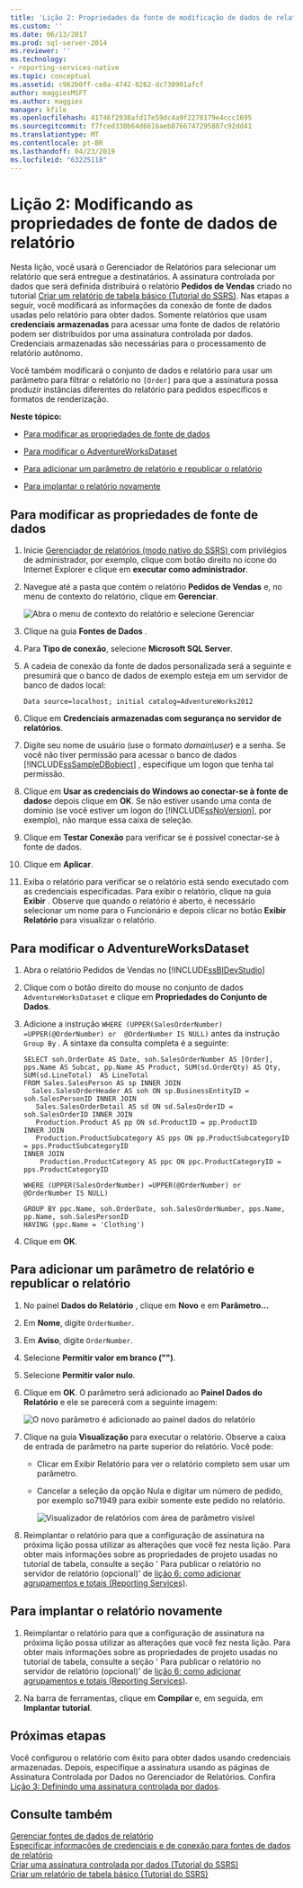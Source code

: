 ```yaml
---
title: 'Lição 2: Propriedades da fonte de modificação de dados de relatório | Microsoft Docs'
ms.custom: ''
ms.date: 06/13/2017
ms.prod: sql-server-2014
ms.reviewer: ''
ms.technology:
- reporting-services-native
ms.topic: conceptual
ms.assetid: c962b0ff-ce8a-4742-8262-dc730901afcf
author: maggiesMSFT
ms.author: maggies
manager: kfile
ms.openlocfilehash: 41746f2938afd17e59dc4a9f2278179e4ccc1695
ms.sourcegitcommit: f7fced330b64d6616aeb8766747295807c92dd41
ms.translationtype: MT
ms.contentlocale: pt-BR
ms.lasthandoff: 04/23/2019
ms.locfileid: "63225118"
---
```

# <a name="lesson-2-modifying-the-report-data-source-properties"></a>Lição 2: Modificando as propriedades de fonte de dados de relatório
  Nesta lição, você usará o Gerenciador de Relatórios para selecionar um relatório que será entregue a destinatários. A assinatura controlada por dados que será definida distribuirá o relatório **Pedidos de Vendas** criado no tutorial [Criar um relatório de tabela básico &#40;Tutorial do SSRS&#41;](../reporting-services/create-a-basic-table-report-ssrs-tutorial.md). Nas etapas a seguir, você modificará as informações da conexão de fonte de dados usadas pelo relatório para obter dados. Somente relatórios que usam **credenciais armazenadas** para acessar uma fonte de dados de relatório podem ser distribuídos por uma assinatura controlada por dados. Credenciais armazenadas são necessárias para o processamento de relatório autônomo.  
  
 Você também modificará o conjunto de dados e relatório para usar um parâmetro para filtrar o relatório no `[Order]` para que a assinatura possa produzir instâncias diferentes do relatório para pedidos específicos e formatos de renderização.  
  
 **Neste tópico:**  
  
-   [Para modificar as propriedades de fonte de dados](#bkmk_modify_datasource)  
  
-   [Para modificar o AdventureWorksDataset](#bkmk_modify_dataset)  
  
-   [Para adicionar um parâmetro de relatório e republicar o relatório](#bkmk_add_reportparameter)  
  
-   [Para implantar o relatório novamente](#bkmk_redeploy)  
  
##  <a name="bkmk_modify_datasource"></a> Para modificar as propriedades de fonte de dados  
  
1.  Inicie [Gerenciador de relatórios &#40;modo nativo do SSRS&#41; ](../../2014/reporting-services/report-manager-ssrs-native-mode.md) com privilégios de administrador, por exemplo, clique com botão direito no ícone do Internet Explorer e clique em **executar como administrador**.  
  
2.  Navegue até a pasta que contém o relatório **Pedidos de Vendas** e, no menu de contexto do relatório, clique em **Gerenciar**.  
  
     ![Abra o menu de contexto do relatório e selecione Gerenciar](../../2014/tutorials/media/ssrs-tutorial-datadriven-manage-report.gif "abrir o menu de contexto do relatório e selecionar gerenciar")  
  
3.  Clique na guia **Fontes de Dados** .  
  
4.  Para **Tipo de conexão**, selecione **Microsoft SQL Server**.  
  
5.  A cadeia de conexão da fonte de dados personalizada será a seguinte e presumirá que o banco de dados de exemplo esteja em um servidor de banco de dados local:  
  
    ```  
    Data source=localhost; initial catalog=AdventureWorks2012  
    ```  
  
6.  Clique em **Credenciais armazenadas com segurança no servidor de relatórios**.  
  
7.  Digite seu nome de usuário (use o formato *domain\user*) e a senha. Se você não tiver permissão para acessar o banco de dados [!INCLUDE[ssSampleDBobject](../includes/sssampledbobject-md.md)] , especifique um logon que tenha tal permissão.  
  
8.  Clique em **Usar as credenciais do Windows ao conectar-se à fonte de dados**e depois clique em **OK**. Se não estiver usando uma conta de domínio (se você estiver um logon do [!INCLUDE[ssNoVersion](../includes/ssnoversion-md.md)], por exemplo), não marque essa caixa de seleção.  
  
9. Clique em **Testar Conexão** para verificar se é possível conectar-se à fonte de dados.  
  
10. Clique em **Aplicar**.  
  
11. Exiba o relatório para verificar se o relatório está sendo executado com as credenciais especificadas. Para exibir o relatório, clique na guia **Exibir** . Observe que quando o relatório é aberto, é necessário selecionar um nome para o Funcionário e depois clicar no botão **Exibir Relatório** para visualizar o relatório.  
  
##  <a name="bkmk_modify_dataset"></a> Para modificar o AdventureWorksDataset  
  
1.  Abra o relatório Pedidos de Vendas no [!INCLUDE[ssBIDevStudio](../includes/ssbidevstudio-md.md)]  
  
2.  Clique com o botão direito do mouse no conjunto de dados `AdventureWorksDataset` e clique em **Propriedades do Conjunto de Dados**.  
  
3.  Adicione a instrução `WHERE (UPPER(SalesOrderNumber) =UPPER(@OrderNumber) or  @OrderNumber IS NULL)` antes da instrução `Group By` . A sintaxe da consulta completa é a seguinte:  
  
    ```  
    SELECT soh.OrderDate AS Date, soh.SalesOrderNumber AS [Order], pps.Name AS Subcat, pp.Name AS Product, SUM(sd.OrderQty) AS Qty, SUM(sd.LineTotal)  AS LineTotal  
    FROM Sales.SalesPerson AS sp INNER JOIN  
      Sales.SalesOrderHeader AS soh ON sp.BusinessEntityID = soh.SalesPersonID INNER JOIN  
       Sales.SalesOrderDetail AS sd ON sd.SalesOrderID = soh.SalesOrderID INNER JOIN  
       Production.Product AS pp ON sd.ProductID = pp.ProductID  
    INNER JOIN  
       Production.ProductSubcategory AS pps ON pp.ProductSubcategoryID = pps.ProductSubcategoryID   
    INNER JOIN  
        Production.ProductCategory AS ppc ON ppc.ProductCategoryID = pps.ProductCategoryID  
  
    WHERE (UPPER(SalesOrderNumber) =UPPER(@OrderNumber) or  @OrderNumber IS NULL)  
  
    GROUP BY ppc.Name, soh.OrderDate, soh.SalesOrderNumber, pps.Name, pp.Name, soh.SalesPersonID  
    HAVING (ppc.Name = 'Clothing')  
    ```  
  
4.  Clique em **OK**.  
  
##  <a name="bkmk_add_reportparameter"></a> Para adicionar um parâmetro de relatório e republicar o relatório  
  
1.  No painel **Dados do Relatório** , clique em **Novo** e em **Parâmetro...**  
  
2.  Em **Nome**, digite `OrderNumber`.  
  
3.  Em **Aviso**, digite `OrderNumber`.  
  
4.  Selecione **Permitir valor em branco ("")**.  
  
5.  Selecione **Permitir valor nulo**.  
  
6.  Clique em **OK**. O parâmetro será adicionado ao **Painel Dados do Relatório** e ele se parecerá com a seguinte imagem:  
  
     ![O novo parâmetro é adicionado ao painel dados do relatório](../../2014/tutorials/media/ssrs-tutorial-datadriven-parameter.gif "o novo parâmetro é adicionado ao painel dados do relatório")  
  
7.  Clique na guia **Visualização** para executar o relatório. Observe a caixa de entrada de parâmetro na parte superior do relatório. Você pode:  
  
    -   Clicar em Exibir Relatório para ver o relatório completo sem usar um parâmetro.  
  
    -   Cancelar a seleção da opção Nula e digitar um número de pedido, por exemplo so71949 para exibir somente este pedido no relatório.  
  
         ![Visualizador de relatórios com área de parâmetro visível](../../2014/tutorials/media/ssrs-tutorial-datadriven-reportviewer-parameter.gif "Visualizador de relatórios com área de parâmetro visível")  
  
8.  Reimplantar o relatório para que a configuração de assinatura na próxima lição possa utilizar as alterações que você fez nesta lição. Para obter mais informações sobre as propriedades de projeto usadas no tutorial de tabela, consulte a seção ' Para publicar o relatório no servidor de relatório (opcional)' de [lição 6: como adicionar agrupamentos e totais &#40;Reporting Services&#41;](../reporting-services/lesson-6-adding-grouping-and-totals-reporting-services.md).  
  
##  <a name="bkmk_redeploy"></a> Para implantar o relatório novamente  
  
1.  Reimplantar o relatório para que a configuração de assinatura na próxima lição possa utilizar as alterações que você fez nesta lição. Para obter mais informações sobre as propriedades de projeto usadas no tutorial de tabela, consulte a seção ' Para publicar o relatório no servidor de relatório (opcional)' de [lição 6: como adicionar agrupamentos e totais &#40;Reporting Services&#41;](../reporting-services/lesson-6-adding-grouping-and-totals-reporting-services.md).  
  
2.  Na barra de ferramentas, clique em **Compilar** e, em seguida, em **Implantar tutorial**.  
  
## <a name="next-steps"></a>Próximas etapas  
 Você configurou o relatório com êxito para obter dados usando credenciais armazenadas. Depois, especifique a assinatura usando as páginas de Assinatura Controlada por Dados no Gerenciador de Relatórios. Confira [Lição 3: Definindo uma assinatura controlada por dados](../reporting-services/lesson-3-defining-a-data-driven-subscription.md).  
  
## <a name="see-also"></a>Consulte também  
 [Gerenciar fontes de dados de relatório](report-data/manage-report-data-sources.md)   
 [Especificar informações de credenciais e de conexão para fontes de dados de relatório](report-data/specify-credential-and-connection-information-for-report-data-sources.md)   
 [Criar uma assinatura controlada por dados &#40;Tutorial do SSRS&#41;](../reporting-services/create-a-data-driven-subscription-ssrs-tutorial.md)   
 [Criar um relatório de tabela básico &#40;Tutorial do SSRS&#41;](../reporting-services/create-a-basic-table-report-ssrs-tutorial.md)  
  
  

